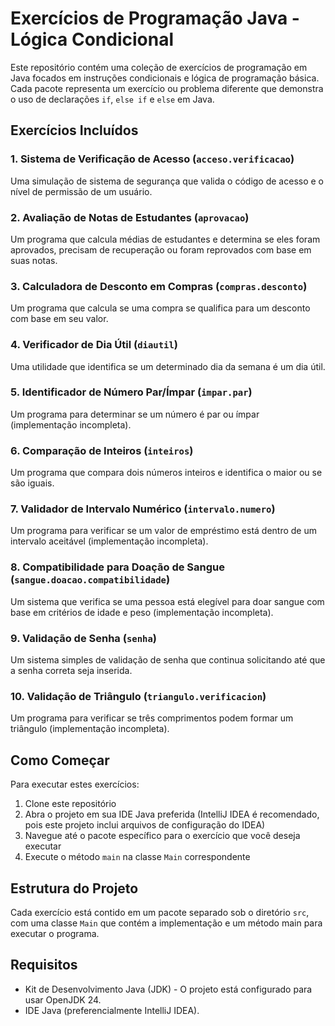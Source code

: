# Exercícios de Programação Java - Lógica Condicional

Este repositório contém uma coleção de exercícios de programação em Java focados em instruções condicionais e lógica de programação básica. Cada pacote representa um exercício ou problema diferente que demonstra o uso de declarações `if`, `else if` e `else` em Java.

## Exercícios Incluídos

### 1. Sistema de Verificação de Acesso (`acceso.verificacao`)
Uma simulação de sistema de segurança que valida o código de acesso e o nível de permissão de um usuário.

### 2. Avaliação de Notas de Estudantes (`aprovacao`)
Um programa que calcula médias de estudantes e determina se eles foram aprovados, precisam de recuperação ou foram reprovados com base em suas notas.

### 3. Calculadora de Desconto em Compras (`compras.desconto`)
Um programa que calcula se uma compra se qualifica para um desconto com base em seu valor.

### 4. Verificador de Dia Útil (`diautil`)
Uma utilidade que identifica se um determinado dia da semana é um dia útil.

### 5. Identificador de Número Par/Ímpar (`impar.par`)
Um programa para determinar se um número é par ou ímpar (implementação incompleta).

### 6. Comparação de Inteiros (`inteiros`)
Um programa que compara dois números inteiros e identifica o maior ou se são iguais.

### 7. Validador de Intervalo Numérico (`intervalo.numero`)
Um programa para verificar se um valor de empréstimo está dentro de um intervalo aceitável (implementação incompleta).

### 8. Compatibilidade para Doação de Sangue (`sangue.doacao.compatibilidade`)
Um sistema que verifica se uma pessoa está elegível para doar sangue com base em critérios de idade e peso (implementação incompleta).

### 9. Validação de Senha (`senha`)
Um sistema simples de validação de senha que continua solicitando até que a senha correta seja inserida.

### 10. Validação de Triângulo (`triangulo.verificacion`)
Um programa para verificar se três comprimentos podem formar um triângulo (implementação incompleta).

## Como Começar

Para executar estes exercícios:

1. Clone este repositório
2. Abra o projeto em sua IDE Java preferida (IntelliJ IDEA é recomendado, pois este projeto inclui arquivos de configuração do IDEA)
3. Navegue até o pacote específico para o exercício que você deseja executar
4. Execute o método `main` na classe `Main` correspondente

## Estrutura do Projeto

Cada exercício está contido em um pacote separado sob o diretório `src`, com uma classe `Main` que contém a implementação e um método main para executar o programa.

## Requisitos

- Kit de Desenvolvimento Java (JDK) - O projeto está configurado para usar OpenJDK 24.
- IDE Java (preferencialmente IntelliJ IDEA).